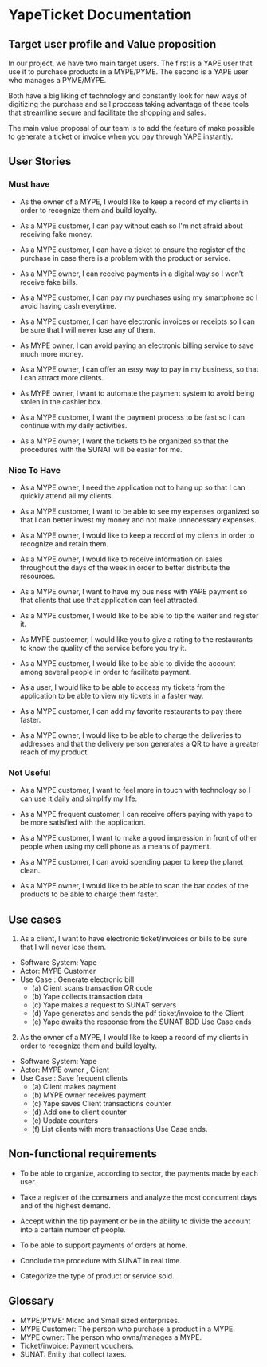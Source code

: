 # YapeTicket Documentation

## Target user profile and Value proposition

In our project, we have two main target users. The first is a YAPE user that use it to purchase products in a MYPE/PYME. The second is a YAPE user who manages a PYME/MYPE.

Both have a big liking of technology and constantly look for new ways of digitizing the purchase and sell proccess taking advantage of these tools that streamline secure and facilitate the shopping and sales.

The main value proposal of our team is to add the feature of make possible to generate a ticket or invoice when you pay through YAPE instantly.

## User Stories

### Must have

* As the owner of a MYPE, I would like to keep a record of my clients in order to recognize them and build loyalty.

* As a MYPE customer, I can pay without cash so I'm not afraid about receiving fake money.

* As a MYPE customer, I can have a ticket to ensure the register of the purchase in case there is a problem with the product or service.
 
* As a MYPE owner, I can receive payments in a digital way so I won't receive fake bills.

* As a MYPE customer, I can pay my purchases using my smartphone so I avoid having cash everytime.

* As a MYPE customer, I can have electronic invoices or receipts so I can be sure that I will never lose any of them.

* As MYPE owner, I can avoid paying an electronic billing service to save much more money.

* As a MYPE owner, I can offer an easy way to pay in my business, so that I can attract more clients.

* As MYPE owner, I want to automate the payment system to avoid being stolen in the cashier box.

* As a MYPE customer, I want the payment process to be fast so I can continue with my daily activities.

* As a MYPE owner, I want the tickets to be organized so that the procedures with the SUNAT will be easier for me.

### Nice To Have
 
* As a MYPE owner, I need the application not to hang up so that I can quickly attend all my clients.
 
* As a MYPE customer, I want to be able to see my expenses organized so that I can better invest my money and not make unnecessary expenses.
 
* As a MYPE owner, I would like to keep a record of my clients in order to recognize and retain them.
 
* As a MYPE owner, I would like to receive information on sales throughout the days of the week in order to better distribute the resources.
 
* As a MYPE owner, I want to have my business with YAPE payment so that clients that use that application can feel attracted.
 
* As a MYPE customer, I would like to be able to tip the waiter and register it.
 
* As MYPE custoemer, I would like you to give a rating to the restaurants to know the quality of the service before you try it.
 
* As a MYPE customer, I would like to be able to divide the account among several people in order to facilitate payment.
 
* As a user, I would like to be able to access my tickets from the application to be able to view my tickets in a faster way.
 
* As a MYPE customer, I can add my favorite restaurants to pay there faster.
 
* As a MYPE owner, I would like to be able to charge the deliveries to addresses and that the delivery person generates a QR to have a greater reach of my product.

### Not Useful
 
* As a MYPE customer, I want to feel more in touch with technology so I can use it daily and simplify my life.
 
* As a MYPE frequent customer, I can receive offers paying with yape to be more satisfied with the application.
 
* As a MYPE customer, I want to make a good impression in front of other people when using my cell phone as a means of payment.
 
* As a MYPE customer, I can avoid spending paper to keep the planet clean.
 
* As a MYPE owner, I would like to be able to scan the bar codes of the products to be able to charge them faster.

## Use cases

1. As a client, I want to have electronic ticket/invoices or bills to be sure that I will
never lose them.

* Software System: Yape
* Actor: MYPE Customer
* Use Case : Generate electronic bill
    * (a)  Client scans transaction QR code
    * (b)  Yape collects transaction data
    * (c)  Yape makes a request to SUNAT servers
    * (d)  Yape generates and sends the pdf ticket/invoice to the Client
    * (e)  Yape awaits the response from the SUNAT BDD
Use Case ends

2. As the owner of a MYPE, I would like to keep a record of my clients in order to recognize them and build loyalty.

* Software System: Yape
* Actor: MYPE owner , Client
* Use Case : Save frequent clients
    * (a)  Client makes payment
    * (b)  MYPE owner receives payment
    * (c)  Yape saves Client transactions counter
    * (d)  Add one to client counter
    * (e)  Update counters
    * (f)  List clients with more transactions
Use Case ends.

## Non-functional requirements

* To be able to organize, according to sector, the payments made by each user.

* Take a register of the consumers and analyze the most concurrent days and of the highest demand.

* Accept within the tip payment or be in the ability to divide the account into a certain number of people.

* To be able to support payments of orders at home.

* Conclude the procedure with SUNAT in real time.

* Categorize the type of product or service sold.

## Glossary

* MYPE/PYME: Micro and Small sized enterprises.
* MYPE Customer: The person who purchase a product in a MYPE.
* MYPE owner: The person who owns/manages a MYPE.
* Ticket/invoice: Payment vouchers.
* SUNAT: Entity that collect taxes.